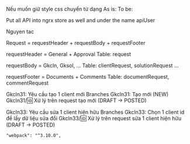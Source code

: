 Nếu muốn giữ style css chuyển từ dạng
As is: <component inputs></component>
To be: <tag component inputs></component>

Put all API into ngrx store as well and under the name apiUser

Nguyen tac

Request = requestHeader + requestBody + requestFooter

requestHeader = General + Approval
Table: request

requestBody = Gkcln, Gksol, ...
Table: clientRequest, solutionRequest ...

requestFooter = Documents + Comments
Table: documentRequest, commentRequest

Gkcln31: Yêu cầu tạo 1 client mới
Branches
Gkcln31: Tạo mới (NEW)
Gkcln31/:id: Xử lý trên request tạo mới (DRAFT -> POSTED)



Gkcln33: Yêu cầu sửa 1 client hiện hữu
Branches
Gkcln33: Chọn 1 client id để lấy dữ liệu sửa đổi
Gkcln33/:id: Xử lý trên request sửa 1 client hiện hữu (DRAFT -> POSTED)

    "webpack": "^3.10.0",
